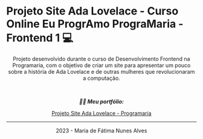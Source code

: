 # Projeto Site Ada Lovelace - Curso Online Eu ProgrAmo PrograMaria - Frontend 1 💻

<p align="center">Projeto desenvolvido durante o curso de Desenvolvimento Frontend na Programaria, com o objetivo de criar um site para apresentar um pouco sobre a história
de Ada Lovelace e de outras mulheres que revolucionaram a computação.</p>
<br>
<b><i><p align="center">👩‍💻 Meu portfólio: </p></i></b>
<p align="center"><a href="https://alvesmariadefatima.github.io/projeto-site-ada-lovelace-programaria/">Projeto Site Ada Lovelace - Programaria</a></p>
<hr>
<p align="center">2023 - Maria de Fátima Nunes Alves</p>
